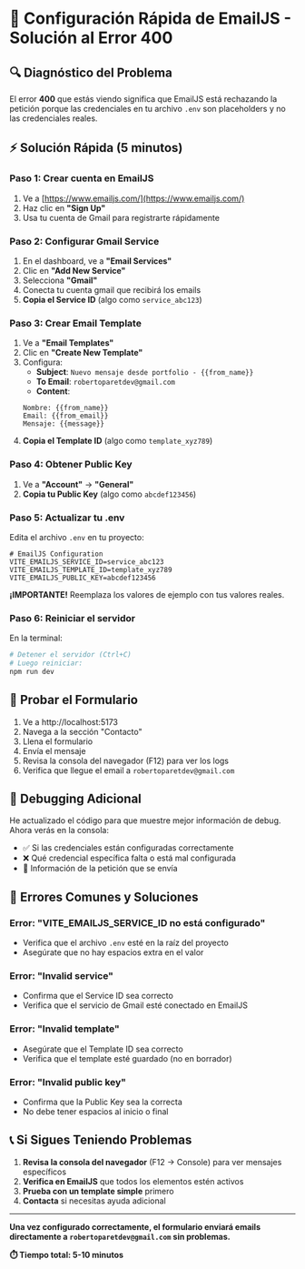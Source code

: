 # 🚀 Configuración Rápida de EmailJS - Solución al Error 400

## 🔍 Diagnóstico del Problema

El error **400** que estás viendo significa que EmailJS está rechazando la petición porque las credenciales en tu archivo `.env` son placeholders y no las credenciales reales.

## ⚡ Solución Rápida (5 minutos)

### Paso 1: Crear cuenta en EmailJS
1. Ve a [https://www.emailjs.com/](https://www.emailjs.com/)
2. Haz clic en **"Sign Up"** 
3. Usa tu cuenta de Gmail para registrarte rápidamente

### Paso 2: Configurar Gmail Service
1. En el dashboard, ve a **"Email Services"**
2. Clic en **"Add New Service"**
3. Selecciona **"Gmail"**
4. Conecta tu cuenta gmail que recibirá los emails
5. **Copia el Service ID** (algo como `service_abc123`)

### Paso 3: Crear Email Template
1. Ve a **"Email Templates"**
2. Clic en **"Create New Template"**
3. Configura:
   - **Subject**: `Nuevo mensaje desde portfolio - {{from_name}}`
   - **To Email**: `robertoparetdev@gmail.com`
   - **Content**:
   ```
   Nombre: {{from_name}}
   Email: {{from_email}}
   Mensaje: {{message}}
   ```
4. **Copia el Template ID** (algo como `template_xyz789`)

### Paso 4: Obtener Public Key
1. Ve a **"Account"** → **"General"**
2. **Copia tu Public Key** (algo como `abcdef123456`)

### Paso 5: Actualizar tu .env
Edita el archivo `.env` en tu proyecto:

```env
# EmailJS Configuration
VITE_EMAILJS_SERVICE_ID=service_abc123
VITE_EMAILJS_TEMPLATE_ID=template_xyz789  
VITE_EMAILJS_PUBLIC_KEY=abcdef123456
```

**¡IMPORTANTE!** Reemplaza los valores de ejemplo con tus valores reales.

### Paso 6: Reiniciar el servidor
En la terminal:

```powershell
# Detener el servidor (Ctrl+C)
# Luego reiniciar:
npm run dev
```

## 🧪 Probar el Formulario

1. Ve a http://localhost:5173
2. Navega a la sección "Contacto"
3. Llena el formulario
4. Envía el mensaje
5. Revisa la consola del navegador (F12) para ver los logs
6. Verifica que llegue el email a `robertoparetdev@gmail.com`

## 🔧 Debugging Adicional

He actualizado el código para que muestre mejor información de debug. Ahora verás en la consola:

- ✅ Si las credenciales están configuradas correctamente
- ❌ Qué credencial específica falta o está mal configurada
- 📝 Información de la petición que se envía

## 🚨 Errores Comunes y Soluciones

### Error: "VITE_EMAILJS_SERVICE_ID no está configurado"
- Verifica que el archivo `.env` esté en la raíz del proyecto
- Asegúrate que no hay espacios extra en el valor

### Error: "Invalid service"
- Confirma que el Service ID sea correcto
- Verifica que el servicio de Gmail esté conectado en EmailJS

### Error: "Invalid template"
- Asegúrate que el Template ID sea correcto
- Verifica que el template esté guardado (no en borrador)

### Error: "Invalid public key"
- Confirma que la Public Key sea la correcta
- No debe tener espacios al inicio o final

## 📞 Si Sigues Teniendo Problemas

1. **Revisa la consola del navegador** (F12 → Console) para ver mensajes específicos
2. **Verifica en EmailJS** que todos los elementos estén activos
3. **Prueba con un template simple** primero
4. **Contacta** si necesitas ayuda adicional

---

**Una vez configurado correctamente, el formulario enviará emails directamente a `robertoparetdev@gmail.com` sin problemas.**

**⏱️ Tiempo total: 5-10 minutos** 
